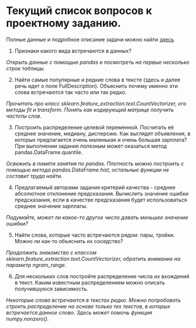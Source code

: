 # Текущий список вопросов к проектному заданию.

Полные данные и подробное описание задачи можно найти [здесь](https://www.kaggle.com/c/job-salary-prediction)

1. Признаки какого вида встречаются в данных?

 *Открыть данные с помощью pandas и посмотреть на первые несколько строк таблицы.*

2. Найти самые популярные и редкие слова в тексте (здесь и далее речь идет о поле FullDescription). Объяснить почему именно эти слова встречаются так часто или так редко.

 *Прочитать про класс sklearn.feature_extraction.text.CountVectorizer, его методы fit и transform. Понять как кодирующей матрице получить частоты слов.*

3. Построить распределение целевой переменной. Посчитать её среднее значение, медиану, дисперсию. Как выглядят объявления, в которых предлагается очень маленькая и очень большая зарплата? При выполнении задания полезным может оказаться метод pandas.DataFrame.quantile.

 *Освежить в памяти занятия по pandas. Плотность можно построить с помощью метода pandas.DataFrame.hist, остальные функции не составит труда найти.*

4. Предлагаемый авторами задания критерий качества - среднее абсолютное отклонение предсказания. Вычислить значение ошибки предсказания, если в качестве предсказания будет использоваться среднее значение зарплаты.

 *Подумайте, может ли какое-то другое число давать меньшее значение ошибки?*

5. Найти слова, которые часто встречаются рядом: пары, тройки. Можно ли как-то объяснить их соседство?

 *Продолжить знакомство с классом sklearn.feature_extraction.text.CountVectorizer, обратить внимание на параметр ngram_range.*

6. Для нескольких слов постройте распределение числа их вхождений в текст. Каким известным распределением можно описать получившуюся зависимость.

 *Некоторые слова встречаются в текстах редко. Можно попробовать строить распределение на основе только тех текстов, в которых встречается данное слово. Здесь может помочь функция numpy.nonzero().*
